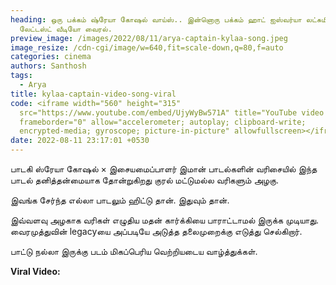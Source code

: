 ```yaml
---
heading: ஒரு பக்கம் ஷ்ரேயா கோஷல் வாய்ஸ்.. இன்னொரு பக்கம் ஹாட் ஐஸ்வர்யா லட்சுமி.
  லேட்டஸ்ட் வீடியோ வைரல்.
preview_image: /images/2022/08/11/arya-captain-kylaa-song.jpeg
image_resize: /cdn-cgi/image/w=640,fit=scale-down,q=80,f=auto
categories: cinema
authors: Santhosh
tags:
  - Arya
title: kylaa-captain-video-song-viral
code: <iframe width="560" height="315"
  src="https://www.youtube.com/embed/UjyWyBw571A" title="YouTube video player"
  frameborder="0" allow="accelerometer; autoplay; clipboard-write;
  encrypted-media; gyroscope; picture-in-picture" allowfullscreen></iframe>
date: 2022-08-11 23:17:01 +0530
---
```

பாடகி ஸ்ரேயா கோஷல்  × இசையமைப்பாளர்  இமான் பாடல்களின் வரிசையில் இந்த பாடல் தனித்தன்மையாக தோன்றுகிறது குரல் மட்டுமல்ல வரிகளும் அழகு.

இவங்க சேர்ந்த எல்லா பாடலும் ஹிட்டு தான். இதுவும் தான்.

இவ்வளவு அழகாக வரிகள் எழுதிய மதன் கார்க்கியை பாராட்டாமல் இருக்க முடியாது. வைரமுத்துவின் legacyயை அப்படியே அடுத்த தலைமுறைக்கு எடுத்து செல்கிறார்.

பாட்டு நல்லா இருக்கு படம் மிகப்பெரிய வெற்றியடைய வாழ்த்துக்கள்.



**Viral Video:**